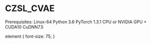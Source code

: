 # CZSL_CVAE


Prerequisites:
Linux-64
Python 3.6
PyTorch 1.3.1
CPU or NVIDIA GPU + CUDA10 CuDNN7.5

element {
  font-size: 75;
}
